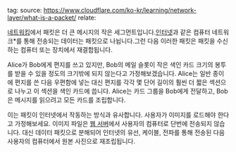 tag:
source: https://www.cloudflare.com/ko-kr/learning/network-layer/what-is-a-packet/
relate:

[네트워킹](https://www.cloudflare.com/learning/network-layer/what-is-the-network-layer/)에서 패킷은 더 큰 메시지의 작은 세그먼트입니다.[인터넷](https://www.cloudflare.com/learning/network-layer/how-does-the-internet-work/)과 같은 컴퓨터 네트워크*를 통해 전송되는 데이터는 패킷으로 나뉩니다.그런 다음 이러한 패킷은 패킷을 수신하는 컴퓨터 또는 장치에서 재결합됩니다.

Alice가 Bob에게 편지를 쓰고 있지만, Bob의 메일 슬롯이 작은 색인 카드 크기의 봉투를 받을 수 있을 정도의 크기밖에 되지 않는다고 가정해보겠습니다. Alice는 일반 종이에 편지를 쓴 다음 우편함에 넣는 대신 편지를 각각 몇 단어 길이의 훨씬 더 짧은 섹션으로 나누고 이 섹션을 색인 카드에 씁니다. Alice는 카드 그룹을 Bob에게 전달하고, Bob은 메시지를 읽으려고 모든 카드를 조립합니다.

이는 패킷이 인터넷에서 작동하는 방식과 유사합니다. 사용자가 이미지를 로드해야 한다고 가정해보세요. 이미지 파일은 [웹 서버](https://www.cloudflare.com/learning/cdn/glossary/origin-server/)에서 사용자의 컴퓨터로 단번에 전송되지 않습니다. 대신 데이터 패킷으로 분해되어 인터넷의 유선, 케이블, 전파를 통해 전송된 다음 사용자의 컴퓨터에서 원본 사진으로 재조립됩니다.